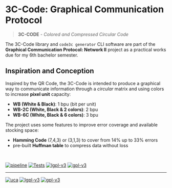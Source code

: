 # 3C-Code: Graphical Communication Protocol 
> **3C-CODE** - _Colored and Compressed Circular Code_

The 3C-Code library and `code3c generator` CLI software are part of the 
<b>Graphical Communication Protocol: Network II</b> project as a practical works 
due for my 6th bachelor semester.

## Inspiration and Conception

Inspired by the QR Code, the 3C-Code is intended to produce a graphical way to communicate
information through a <i>circular</i> matrix and using colors to increase <b>pixel unit</b> 
capacity:

<ul>
    <li><b>WB (White & Black)</b>: 1 bpu (bit per unit)</li>
    <li><b>WB-2C (White, Black & 2 colors)</b>: 2 bpu</li>
    <li><b>WB-6C (White, Black & 6 colors)</b>: 3 bpu</li>
</ul>

The project uses some features to improve error coverage and available stocking space:
<ul>
    <li><b>Hamming Code</b> (7,4,3) or (3,1,3) to cover from 14% up to 33% errors</li>
    <li>pre-built <b>Huffman table</b> to compress data without loss</li>
</ul>

<br/>

[![pipeline](https://gitlab.isima.fr/rinbaudelet/uca-l3_graphicalprot/badges/main/pipeline.svg)](https://gitlab.isima.fr/rinbaudelet/uca-l3_graphicalprot/-/pipelines?page=1&scope=all&ref=main)
[![Tests](https://gitlab.isima.fr/rinbaudelet/uca-l3_graphicalprot/-/badges/release.svg)](https://gitlab.isima.fr/rinbaudelet/uca-l3_graphicalprot/-/releases)
[![lgpl-v3](https://img.shields.io/github/license/madeshiro/3c-code?color=darkgreen&logo=license)](https://www.gnu.org/licenses/lgpl-3.0.html)
[![gpl-v3](https://img.shields.io/badge/license%20(CLI)-GPL--3.0-darkred)](https://www.gnu.org/licenses/gpl-3.0.html)

---
[![uca](https://www.uca.fr/uas/ksup/LOGO_CLAIR/UCA__Logo_head.png)](https://www.uca.fr)
[![lgpl-v3](https://www.gnu.org/graphics/lgplv3-with-text-154x68.png)](https://www.gnu.org/licenses/lgpl-3.0.html)
[![gpl-v3](https://www.gnu.org/graphics/gplv3-with-text-136x68.png)](https://www.gnu.org/licenses/gpl-3.0.html)